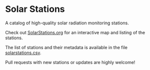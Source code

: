 # Solar Stations
A catalog of high-quality solar radiation monitoring stations.

Check out [SolarStations.org](https://SolarStations.org) for an interactive map and listing of the stations.

The list of stations and their metadata is available in the file [solarstations.csv](solarstations.csv).

Pull requests with new stations or updates are highly welcome!
